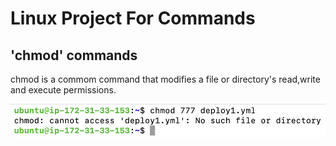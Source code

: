 # Linux Project For Commands

## 'chmod' commands

chmod is a commom command that modifies a file or directory's read,write and execute permissions.

![Alt text](<Images/Screenshot 2023-12-26 at 13.58.24.png>)